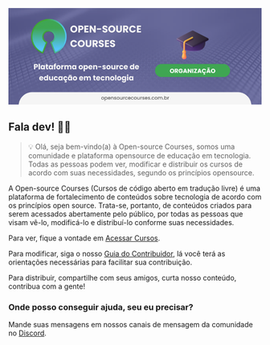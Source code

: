 ![Bem-vindo(a) ao OpenSource Courses](https://raw.githubusercontent.com/opensource-courses/.github/main/banners/wellcome-org.png)

## Fala dev! ✌🏾

> 💡 Olá, seja bem-vindo(a) à Open-source Courses, somos uma comunidade e plataforma opensource de educação em tecnologia.
Todas as pessoas podem ver, modificar e distribuir os cursos de acordo com suas necessidades, segundo os princípios opensource.

A Open-source Courses (Cursos de código aberto em tradução livre) é uma plataforma de fortalecimento de conteúdos sobre tecnologia de acordo com os princípios open source. Trata-se, portanto, de conteúdos criados para serem acessados abertamente pelo público, por todas as pessoas que visam vê-lo, modificá-lo e distribuí-lo conforme suas necessidades.

Para ver, fique a vontade em [Acessar Cursos](https://github.com/opensource-courses/courses).

Para modificar, siga o nosso [Guia do Contribuidor](https://github.com/opensource-courses/.github/blob/main/CONTRIBUTING.md), lá você terá as orientações necessárias para facilitar sua contribuição.

Para distribuir, compartilhe com seus amigos, curta nosso conteúdo, contribua com a gente! 

### Onde posso conseguir ajuda, seu eu precisar?

Mande suas mensagens em nossos canais de mensagem da comunidade no [Discord](https://discord.com/invite/fStnJgTw).

<!--
**Here are some ideas to get you started:**

🙋‍♀️ A short introduction - what is your organization all about?
🌈 Contribution guidelines - how can the community get involved?
👩‍💻 Useful resources - where can the community find your docs? Is there anything else the community should know?
🍿 Fun facts - what does your team eat for breakfast?
🧙 Remember, you can do mighty things with the power of [Markdown](https://docs.github.com/github/writing-on-github/getting-started-with-writing-and-formatting-on-github/basic-writing-and-formatting-syntax)
-->
